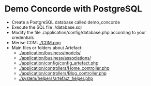 # Demo Concorde with PostgreSQL
* Create a PostgreSQL database called demo_concorde
* Execute the SQL file ./database.sql
* Modify the file ./application/config/database.php according to your credentials
* Merise CDM: [./CDM.png](https://github.com/vmoulin78/demo-concorde-postgresql/blob/master/CDM.png)
* Main files or folders about Artefact:
   * [./application/business/models/](https://github.com/vmoulin78/demo-concorde-postgresql/tree/master/application/business/models)
   * [./application/business/associations/](https://github.com/vmoulin78/demo-concorde-postgresql/tree/master/application/business/associations)
   * [./application/config/config_artefact.php](https://github.com/vmoulin78/demo-concorde-postgresql/blob/master/application/config/config_artefact.php)
   * [./application/controllers/Home_controller.php](https://github.com/vmoulin78/demo-concorde-postgresql/blob/master/application/controllers/Home_controller.php)
   * [./application/controllers/Blog_controller.php](https://github.com/vmoulin78/demo-concorde-postgresql/blob/master/application/controllers/Blog_controller.php)
   * [./system/helpers/artefact_helper.php](https://github.com/vmoulin78/demo-concorde-postgresql/blob/master/system/helpers/artefact_helper.php)